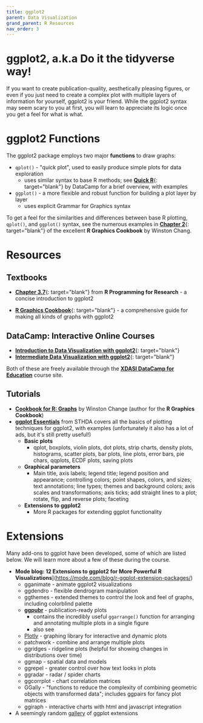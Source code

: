 ```yaml
---
title: ggplot2
parent: Data Visualization
grand_parent: R Resources
nav_order: 3
---
```


# ggplot2, a.k.a Do it the tidyverse way!

If you want to create publication-quality, aesthetically pleasing figures, or even if you just need to create a complex plot with multiple layers of information for yourself, ggplot2 is your friend. While the ggplot2 syntax may seem scary to you at first, you will learn to appreciate its logic once you get a feel for what is what.


# ggplot2 Functions

The ggplot2 package employs two major **functions** to draw graphs:

+ `qplot()` - "quick plot", used to easily produce simple plots for data exploration
  - uses similar syntax to base R methods; see [**Quick R**](https://www.statmethods.net/advgraphs/ggplot2.html){: target="blank"} by DataCamp for a brief overview, with examples
+ `ggplot()` - a more flexible and robust function for building a plot layer by layer
  - uses explicit Grammar for Graphics syntax

To get a feel for the similarities and differences between base R plotting, `qplot()`, and `ggplot()` syntax, see the numerous examples in [**Chapter 2**](https://r-graphics.org/chapter-quick){: target="blank"} of the excellent **R Graphics Cookbook** by Winston Chang.


# Resources

## Textbooks

+ [**Chapter 3.7**](https://geanders.github.io/RProgrammingForResearch/exploring-data-1.html#plots-to-explore-data){: target="blank"} from **R Programming for Research** - a concise introduction to ggplot2

+ [**R Graphics Cookbook**](https://r-graphics.org/){: target="blank"} - a comprehensive guide for making all kinds of graphs with ggplot2


## DataCamp: Interactive Online Courses

+ [**Introduction to Data Visualization with ggplot2**](https://learn.datacamp.com/courses/introduction-to-data-visualization-with-ggplot2){: target="blank"}
+ [**Intermediate Data Visualization with ggplot2**](https://learn.datacamp.com/courses/intermediate-data-visualization-with-ggplot2){: target="blank"}

Both of these are freely available through the [**XDASI DataCamp for Education**](https://app.datacamp.com/groups/exploratory-data-analysis-and-statistical-inference/) course site.


## Tutorials

+ [**Cookbook for R: Graphs**](http://www.cookbook-r.com/Graphs/) by Winston Change (author for the **R Graphics Cookbook**)
+ [**ggplot Essentials**](http://www.sthda.com/english/wiki/ggplot2-essentials) from STHDA covers all the basics of plotting techniques for ggplot2, with examples (unfortunately it also has a lot of ads, but it's still pretty useful!)
  + **Basic plots**
    - qplot, boxplots, violin plots, dot plots, strip charts, density plots, histograms, scatter plots, bar plots, line plots, error bars, pie chars, qqplots, ECDF plots, saving plots
  + **Graphical parameters**
    - Main title, axis labels; legend title; legend position and appearance; controlling colors; point shapes, colors, and sizes; text annotations; line types; themes and background colors; axis scales and transformations; axis ticks; add straight lines to a plot; rotate, flip, and reverse plots; faceting
  + **Extensions to ggplot2**
    - More R packages for extending ggplot functionality


# Extensions

Many add-ons to ggplot have been developed, some of which are listed below. We will learn more about a few of these during the course.

+ **Mode blog: 12 Extensions to ggplot2 for More Powerful R Visualizations**](https://mode.com/blog/r-ggplot-extension-packages/)
  + gganimate - animate ggplot2 visualizations
  + ggdendro - flexible dendrogram manipulation
  + ggthemes - extended themes to control the look and feel of graphs, including colorblind palette
  + [**ggpubr**](https://rpkgs.datanovia.com/ggpubr/) - publication-ready plots
    + contains the incredibly useful `ggarrange()` function for arranging and annotating multiple plots in a single figure
    + also see
  + [Plotly](https://plotly.com/r/) - graphing library for interactive and dynamic plots
  + patchwork - combine and arrange multiple plots
  + ggridges - ridgeline plots (helpful for showing changes in distributions over time)
  + ggmap - spatial data and models
  + ggrepel - greater control over how text looks in plots
  + ggradar - radar / spider charts
  + ggcorrplot - chart correlation matrices
  + GGally - "functions to reduce the complexity of combining geometric objects with transformed data"; includes ggpairs for fancy plot matrices
  + ggiraph - interactive charts with html and javascript integration
+ A seemingly random [gallery](https://yutannihilation.github.io/allYourFigureAreBelongToUs/) of ggplot extensions
